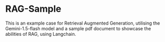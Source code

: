 # RAG-Sample
This is an example case for Retrieval Augmented Generation, utilising the Gemini-1.5-flash model and a sample pdf document to showcase the abilities of RAG, using Langchain.